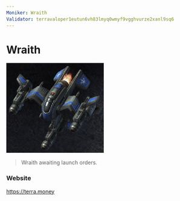 ```yaml
---
Moniker: Wraith
Validator: terravaloper1eutun6vh83lmyq0wmyf9vgghvurze2xanl9sq6
---
```


# Wraith

![wraith](wraith.png)

> Wraith awaiting launch orders.

### Website

https://terra.money
